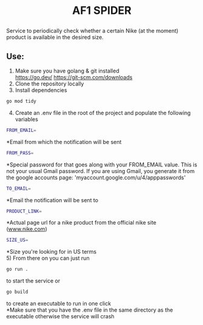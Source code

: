 # <p align="center"> AF1 SPIDER <p align="center">

Service to periodically check whether a certain Nike (at the moment) product is available in the desired size. <br>

## Use:
1. Make sure you have golang & git installed <br>
https://go.dev/ https://git-scm.com/downloads <br>
2. Clone the repository locally <br>
3. Install dependencies
```bash
go mod tidy
```
4) Create an .env file in the root of the project and populate the following variables <br>
```bash
FROM_EMAIL=
```
*Email from which the notification will be sent <br>
```bash
FROM_PASS=
```
*Special password for that goes along with your FROM_EMAIL value. This is not your usual Gmail password. If you are using Gmail, you generate it from the google accounts page: 'myaccount.google.com/u/4/apppasswords' <br>
```bash
TO_EMAIL=
```
*Email the notification will be sent to <br>
```bash
PRODUCT_LINK=
```
*Actual page url for a nike product from the official nike site (www.nike.com) <br>
```bash
SIZE_US=
```
*Size you're looking for in US terms <br>
5) From there on you can just run 
```bash
go run .
```
to start the service or 
```bash
go build
```
to create an executable to run in one click <br>
*Make sure that you have the .env file in the same directory as the executable otherwise the service will crash
